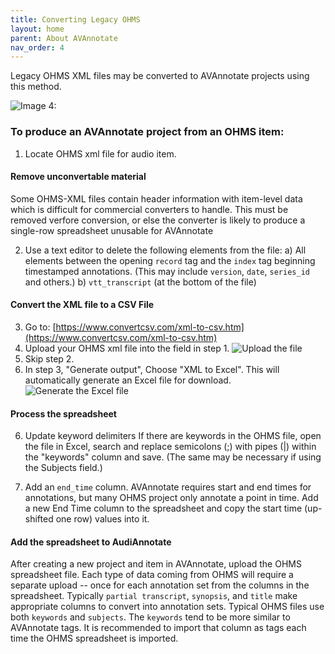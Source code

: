 ```yaml
---
title: Converting Legacy OHMS
layout: home
parent: About AVAnnotate
nav_order: 4
---
```


Legacy OHMS XML files may be converted to AVAnnotate projects using this method.

![Image 4: ](../../assets/ohms.png)

### To produce an AVAnnotate project from an OHMS item:

1) Locate OHMS xml file for audio item.

#### Remove unconvertable material
Some OHMS-XML files contain header information with item-level data which is difficult for commercial converters to handle.  This must be removed verfore conversion, or else the converter is likely to produce a single-row spreadsheet unusable for AVAnnotate

2) Use a text editor to delete the following elements from the file:
  a) All elements between the opening `record` tag and the `index` tag beginning timestamped annotations.  (This may include `version`, `date`, `series_id` and others.)
  b) `vtt_transcript` (at the bottom of the file)

#### Convert the XML file to a CSV File
3)  Go to: [https://www.convertcsv.com/xml-to-csv.htm](https://www.convertcsv.com/xml-to-csv.htm)
4)  Upload your OHMS xml file into the field in step 1.  ![Upload the file](assets/images/UploadOHMSFile.png)
5)  Skip step 2.
6)  In step 3, "Generate output", Choose "XML to Excel".  This will automatically generate an Excel file for download.  ![Generate the Excel file](assets/images/XMLtoExcel.png)

#### Process the spreadsheet
6) Update keyword delimiters
If there are keywords in the OHMS file, open the file in Excel, search and replace semicolons (;) with pipes (|) within the "keywords" column and save.  (The same may be necessary if using the Subjects field.)

7) Add an `end_time` column.  AVAnnotate requires start and end times for annotations, but many OHMS project only annotate a point in time.  Add a new End Time column to the spreadsheet and copy the start time (up-shifted one row) values into it.

#### Add the spreadsheet to AudiAnnotate
After creating a new project and item in AVAnnotate, upload the OHMS spreadsheet file.  Each type of data coming from OHMS will require a separate upload -- once for each annotation set from the columns in the spreadsheet.  Typically `partial transcript`, `synopsis`, and `title` make appropriate columns to convert into annotation sets.  Typical OHMS files use both `keywords` and `subjects`.  The `keywords` tend to be more similar to AVAnnotate tags. It is recommended to import that column as tags each time the OHMS spreadsheet is imported.
